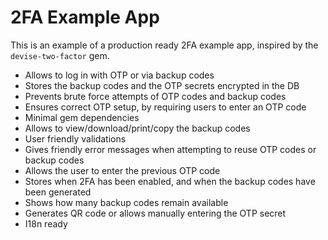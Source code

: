 # 2FA Example App

This is an example of a production ready 2FA example app, inspired by the `devise-two-factor` gem.

* Allows to log in with OTP or via backup codes
* Stores the backup codes and the OTP secrets encrypted in the DB
* Prevents brute force attempts of OTP codes and backup codes
* Ensures correct OTP setup, by requiring users to enter an OTP code
* Minimal gem dependencies
* Allows to view/download/print/copy the backup codes
* User friendly validations
* Gives friendly error messages when attempting to reuse OTP codes or backup codes
* Allows the user to enter the previous OTP code
* Stores when 2FA has been enabled, and when the backup codes have been generated
* Shows how many backup codes remain available
* Generates QR code or allows manually entering the OTP secret
* I18n ready
